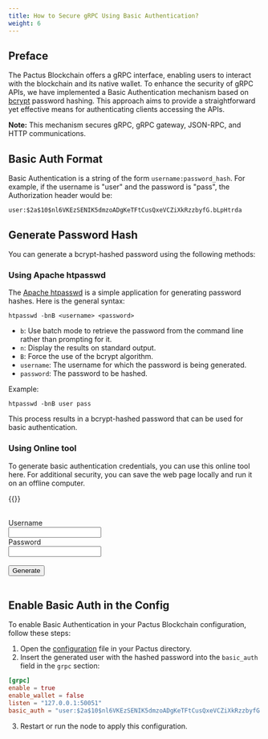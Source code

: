 ```yaml
---
title: How to Secure gRPC Using Basic Authentication?
weight: 6
---
```


## Preface

The Pactus Blockchain offers a gRPC interface, enabling users to interact with the blockchain
and its native wallet. To enhance the security of gRPC APIs, we have implemented a Basic Authentication
mechanism based on [bcrypt](https://en.wikipedia.org/wiki/Bcrypt) password hashing.
This approach aims to provide a straightforward yet effective means for authenticating clients accessing the APIs.

**Note:** This mechanism secures gRPC, gRPC gateway, JSON-RPC, and HTTP communications.

## Basic Auth Format

Basic Authentication is a string of the form `username:password_hash`.
For example, if the username is "user" and the password is "pass", the Authorization header would be:

```text
user:$2a$10$nl6VKEzSENIK5dmzoADgKeTFtCusQxeVCZiXkRzzbyfG.bLpHtrda
```

## Generate Password Hash

You can generate a bcrypt-hashed password using the following methods:

### Using Apache htpasswd

The [Apache htpasswd](https://httpd.apache.org/docs/2.4/programs/htpasswd.html)
is a simple application for generating password hashes.
Here is the general syntax:

```shell
htpasswd -bnB <username> <password>
```

- `b`: Use batch mode to retrieve the password from the command line rather than prompting for it.
- `n`: Display the results on standard output.
- `B`: Force the use of the bcrypt algorithm.
- `username`: The username for which the password is being generated.
- `password`: The password to be hashed.

Example:

```shell
htpasswd -bnB user pass
```

This process results in a bcrypt-hashed password that can be used for basic authentication.

### Using Online tool

To generate basic authentication credentials, you can use this online tool here.
For additional security, you can save the web page locally and run it on an offline computer.

{{<basic-auth>}}

</br>
<form id="passwdForm">
  <label for="username">Username</label><br />
  <input type="text" id="username" name="username" /><br />
  <label for="password">Password</label><br />
  <input type="password" id="password" name="password" /><br /><br />
  <button type="button" class="custom-button" onclick="generateHtpasswd(event)">
    Generate
  </button>
  <br>
  <br>
  <p id="output"></p>
</form>

## Enable Basic Auth in the Config

To enable Basic Authentication in your Pactus Blockchain configuration, follow these steps:

1. Open the [configuration](https://docs.pactus.org/get-started/configuration/) file in your Pactus directory.
2. Insert the generated user with the hashed password into the `basic_auth` field in the `grpc` section:

```toml
[grpc]
enable = true
enable_wallet = false
listen = "127.0.0.1:50051"
basic_auth = "user:$2a$10$nl6VKEzSENIK5dmzoADgKeTFtCusQxeVCZiXkRzzbyfG.bLpHtrda"
```

3. Restart or run the node to apply this configuration.
